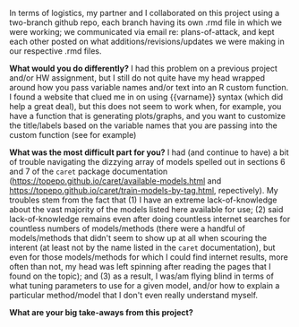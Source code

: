 In terms of logistics, my partner and I collaborated on this project using a two-branch github repo, each branch having its own .rmd file in which we were working; we communicated via email re: plans-of-attack, and kept each other posted on what additions/revisions/updates we were making in our respective .rmd files.

**What would you do differently?**  I had this problem on a previous project and/or HW assignment, but I still do not quite have my head wrapped around how you pass variable names and/or text into an R custom function.  I found a website that clued me in on using {{varname}} syntax (which did help a great deal), but this does not seem to work when, for example, you have a function that is generating plots/graphs, and you want to customize the title/labels based on the variable names that you are passing into the custom function (see for example)

**What was the most difficult part for you?**  I had (and continue to have) a bit of trouble navigating the dizzying array of models spelled out in sections 6 and 7 of the `caret` package documentation (https://topepo.github.io/caret/available-models.html and https://topepo.github.io/caret/train-models-by-tag.html, repectively).  My troubles stem from the fact that (1) I have an extreme lack-of-knowledge about the vast majority of the models listed here available for use; (2) said lack-of-knowledge remains even after doing countless internet searches for countless numbers of models/methods (there were a handful of models/methods that didn't seem to show up at all when scouring the interent (at least not by the name listed in the `caret` documentation), but even for those models/methods for which I could find internet results, more often than not, my head was left spinning after reading the pages that I found on the topic); and (3) as a result, I was/am flying blind in terms of what tuning parameters to use for a given model, and/or how to explain a particular method/model that I don't even really understand myself.

**What are your big take-aways from this project?**  

